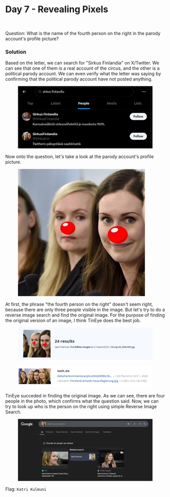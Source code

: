# Day 7 - Revealing Pixels

<figure><img src="../../../.gitbook/assets/Day7_Letter.png" alt="" width="375"><figcaption></figcaption></figure>

Question: What is the name of the fourth person on the right in the parody account's profile picture?

### Solution

Based on the letter, we can search for "Sirkus Finlandia" on X/Twitter. We can see that one of them is a real account of the circus, and the other is a political parody account. We can even verify what the letter was saying by confirming that the political parody account have not posted anything.&#x20;

<figure><img src="../../../.gitbook/assets/image (8) (1) (1) (1).png" alt=""><figcaption></figcaption></figure>

Now onto the question, let's take a look at the parody account's profile picture.

<figure><img src="../../../.gitbook/assets/image (9) (1) (1) (1).png" alt=""><figcaption></figcaption></figure>

At first, the phrase "the fourth person on the right" doesn't seem right, because there are only three people visible in the image. But let's try to do a reverse image search and find the original image. For the purpose of finding the original version of an image, I think TinEye does the best job.

<figure><img src="../../../.gitbook/assets/image (10) (1) (1) (1).png" alt=""><figcaption></figcaption></figure>

<figure><img src="../../../.gitbook/assets/image (11) (1) (1).png" alt=""><figcaption></figcaption></figure>

TinEye succeded in finding the original image. As we can see, there are four people in the photo, which confirms what the question said. Now, we can try to look up who is the person on the right using simple Reverse Image Search.

<figure><img src="../../../.gitbook/assets/image (12) (1) (1).png" alt=""><figcaption></figcaption></figure>

Flag: `Katri Kulmuni`
